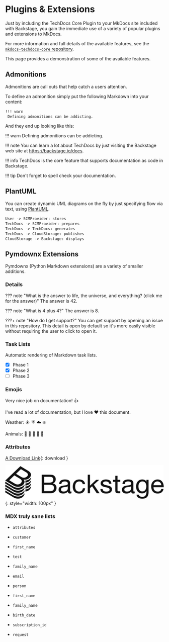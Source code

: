 # Plugins & Extensions

Just by including the TechDocs Core Plugin to your MkDocs site included with Backstage,
you gain the immediate use of a variety of popular plugins and extensions to MkDocs.

For more information and full details of the available features, see the
[`mkdocs-techdocs-core` repository](https://github.com/backstage/mkdocs-techdocs-core#mkdocs-plugins-and-extensions).

This page provides a demonstration of some of the available features.

## Admonitions

Admonitions are call outs that help catch a users attention.

To define an admonition simply put the following Markdown into your content:

```
!!! warn
 Defining admonitions can be addicting.
```

And they end up looking like this:

<!-- prettier-ignore -->
!!! warn
 Defining admonitions can be addicting.

<!-- prettier-ignore -->
!!! note
 You can learn a lot about TechDocs by just visiting the Backstage web site at
 https://backstage.io/docs.

<!-- prettier-ignore -->
!!! info
 TechDocs is the core feature that supports documentation as code in Backstage.

<!-- prettier-ignore -->
!!! tip
 Don't forget to spell check your documentation.

## PlantUML

You can create dynamic UML diagrams on the fly by just specifying flow via text,
using [PlantUML](https://pypi.org/project/plantuml-markdown/).

```plantuml format="svg" classes="uml myDiagram" alt="Backstage sample PlantUML" title="Backstage sample PlantUML" width="500px" height="250px"
User -> SCMProvider: stores
TechDocs -> SCMProvider: prepares
TechDocs -> TechDocs: generates
TechDocs -> CloudStorage: publishes
CloudStorage -> Backstage: displays
```

## Pymdownx Extensions

Pymdownx (Python Markdown extensions) are a variety of smaller additions.

### Details

<!-- prettier-ignore -->
??? note "What is the answer to life, the universe, and everything? (click me for the answer)"
 The answer is 42.

<!-- prettier-ignore -->
??? note "What is 4 plus 4?"
 The answer is 8.

<!-- prettier-ignore -->
???+ note "How do I get support?"
 You can get support by opening an issue in this repository. This detail is open by default
 so it's more easily visible without requiring the user to click to open it.

### Task Lists

Automatic rendering of Markdown task lists.

- [x] Phase 1
- [x] Phase 2
- [ ] Phase 3

### Emojis

Very nice job on documentation! :thumbsup:

I've read a lot of documentation, but I love :heart: this document.

Weather: :sunny: :umbrella: :cloud: :snowflake:

Animals: :tiger: :horse: :turtle: :wolf: :frog:

### Attributes

[A Download Link](./images/backstage-logo-cncf.svg){: download }

![A Scaled Image](./images/backstage-logo-cncf.svg){: style="width: 100px" }

### MDX truly sane lists

- `attributes`

- `customer`
 - `first_name`
 - `test`
 - `family_name`
 - `email`
- `person`
 - `first_name`
 - `family_name`
 - `birth_date`
- `subscription_id`

- `request`
